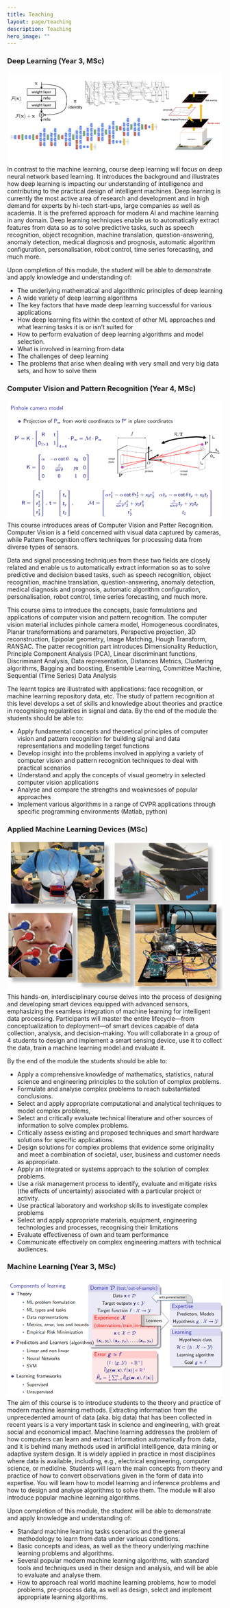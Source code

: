 ```yaml
---
title: Teaching
layout: page/teaching
description: Teaching
hero_image: ""
---
```

### Deep Learning (Year 3, MSc)
<div class="course-image-centered">
  <img src="/assets/images/teaching/deep_learning.png" alt="Deep Learning">
</div>
In contrast to the machine learning, course deep learning will focus on deep neural network based learning. It introduces the background and illustrates how deep learning is impacting our understanding of intelligence and contributing to the practical design of intelligent machines. Deep learning is currently the most active area of research and development and in high demand for experts by hi-tech start-ups, large companies as well as academia. It is the preferred approach for modern AI and machine learning in any domain. Deep learning techniques enable us to automatically extract features from data so as to solve predictive tasks, such as speech recognition, object recognition, machine translation, question-answering, anomaly detection, medical diagnosis and prognosis, automatic algorithm configuration, personalisation, robot control, time series forecasting, and much more.

Upon completion of this module, the student will be able to demonstrate and apply knowledge and understanding of:
- The underlying mathematical and algorithmic principles of deep learning
- A wide variety of deep learning algorithms
- The key factors that have made deep learning successful for various applications
- How deep learning fits within the context of other ML approaches and what learning tasks it is or isn’t suited for
- How to perform evaluation of deep learning algorithms and model selection.
- What is involved in learning from data
- The challenges of deep learning
- The problems that arise when dealing with very small and very big data sets, and how to solve them


### Computer Vision and Pattern Recognition (Year 4, MSc)
<div class="course-image-centered">
  <img src="/assets/images/teaching/computer_vision.png" alt="Computer Vision">
</div>
This course introduces areas of Computer Vision and Patter Recognition. Computer Vision is a field concerned with visual data captured by cameras, while Pattern Recognition offers techniques for processing data from diverse types of sensors.

Data and signal processing techniques from these two fields are closely related and enable us to automatically extract information so as to solve predictive and decision based tasks, such as speech recognition, object recognition, machine translation, question-answering, anomaly detection, medical diagnosis and prognosis, automatic algorithm configuration, personalisation, robot control, time series forecasting, and much more.

This course aims to introduce the concepts, basic formulations and applications of computer vision and pattern recognition. The computer vision material includes pinhole camera model, Homogeneous coordinates, Planar transformations and parameters, Perspective projection, 3D reconstruction, Epipolar geometry, Image Matching, Hough Transform, RANSAC. The patter recognition part introduces Dimensionality Reduction, Principle Component Analysis (PCA), Linear discriminant functions, Discriminant Analysis, Data representation, Distances Metrics, Clustering algorithms, Bagging and boosting, Ensemble Learning, Committee Machine, Sequential (Time Series) Data Analysis

The learnt topics are illustrated with applications: face recognition, or machine learning repository data, etc. The study of pattern recognition at this level develops a set of skills and knowledge about theories and practice in recognising regularities in signal and data. By the end of the module the students should be able to:
- Apply fundamental concepts and theoretical principles of computer vision and pattern recognition for building signal and data representations and modelling target functions
- Develop insight into the problems involved in applying a variety of computer vision and pattern recognition techniques to deal with practical scenarios
- Understand and apply the concepts of visual geometry in selected computer vision applications
- Analyse and compare the strengths and weaknesses of popular approaches
- Implement various algorithms in a range of CVPR applications through specific programming environments (Matlab, python)


### Applied Machine Learning Devices (MSc)
<div class="course-image-centered">
  <img src="/assets/images/teaching/applied_machine_learning.png" alt="Applied Machine Learning">
</div>
This hands-on, interdisciplinary course delves into the process of designing and developing smart devices equipped with advanced sensors, emphasizing the seamless integration of machine learning for intelligent data processing. Participants will master the entire lifecycle—from conceptualization to deployment—of smart devices capable of data collection, analysis, and decision-making. You will collaborate in a group of 4 students to design and implement a smart sensing device, use it to collect the data, train a machine learning model and evaluate it.

By the end of the module the students should be able to:
- Apply a comprehensive knowledge of mathematics, statistics, natural science and engineering principles to the solution of complex problems.
- Formulate and analyse complex problems to reach substantiated conclusions.
- Select and apply appropriate computational and analytical techniques to model complex problems,
- Select and critically evaluate technical literature and other sources of information to solve complex problems.
- Critically assess existing and proposed techniques and smart hardware solutions for specific applications.
- Design solutions for complex problems that evidence some originality and meet a combination of societal, user, business and customer needs as appropriate.
- Apply an integrated or systems approach to the solution of complex problems.
- Use a risk management process to identify, evaluate and mitigate risks (the effects of uncertainty) associated with a particular project or activity.
- Use practical laboratory and workshop skills to investigate complex problems
- Select and apply appropriate materials, equipment, engineering technologies and processes, recognising their limitations
- Evaluate effectiveness of own and team performance
- Communicate effectively on complex engineering matters with technical audiences.


### Machine Learning (Year 3, MSc)
<div class="course-image-centered">
  <img src="/assets/images/teaching/machine_learning.png" alt="Machine Learning">
</div>
The aim of this course is to introduce students to the theory and practice of modern machine learning methods. Extracting information from the unprecedented amount of data (aka. big data) that has been collected in recent years is a very important task in science and engineering, with great social and economical impact. Machine learning addresses the problem of how computers can learn and extract information automatically from data, and it is behind many methods used in artificial intelligence, data mining or adaptive system design. It is widely applied in practice in most disciplines where data is available, including, e.g., electrical engineering, computer science, or medicine. Students will learn the main concepts from theory and practice of how to convert observations given in the form of data into expertise. You will learn how to model learning and inference problems and how to design and analyse algorithms to solve them. The module will also introduce popular machine learning algorithms.

Upon completion of this module, the student will be able to demonstrate and apply knowledge and understanding of:
- Standard machine learning tasks scenarios and the general methodology to learn from data under various conditions.
- Basic concepts and ideas, as well as the theory underlying machine learning problems and algorithms.
- Several popular modern machine learning algorithms, with standard tools and techniques used in their design and analysis, and will be able to evaluate and analyse them.
- How to approach real world machine learning problems, how to model problems, pre-process data, as well as design, select and implement appropriate learning algorithms.